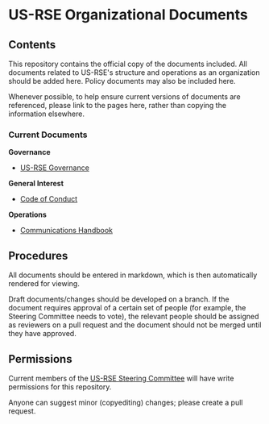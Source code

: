 # US-RSE Organizational Documents

## Contents

This repository contains the official copy of the documents included.  All documents related to US-RSE's structure and operations as an organization should be added here.  Policy documents may also be included here.

Whenever possible, to help ensure current versions of documents are referenced, please link to the pages here, rather than copying the information elsewhere.

### Current Documents


**Governance**
* [US-RSE Governance](governance.md)

**General Interest**

* [Code of Conduct](code-of-conduct.md)

**Operations**

* [Communications Handbook](communications-handbook.md)


## Procedures

All documents should be entered in markdown, which is then automatically rendered for viewing.  

Draft documents/changes should be developed on a branch.  If the document requires approval of a certain set of people (for example, the Steering Committee needs to vote), the relevant people should be assigned as reviewers on a pull request and the document should not be merged until they have approved. 

## Permissions

Current members of the [US-RSE Steering Committee](https://us-rse.org/steering-committee/) will have write permissions for this repository.

Anyone can suggest minor (copyediting) changes; please create a pull request. 
